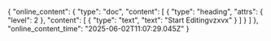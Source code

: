 {
  "online_content": {
    "type": "doc",
    "content": [
      {
        "type": "heading",
        "attrs": {
          "level": 2
        },
        "content": [
          {
            "type": "text",
            "text": "Start Editingvzxvx"
          }
        ]
      }
    ]
  },
  "online_content_time": "2025-06-02T11:07:29.045Z"
}